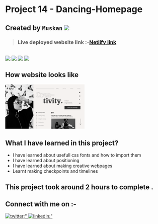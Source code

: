 # Project 14 - Dancing-Homepage
##  Created by `Muskan` <img src="https://media.giphy.com/media/hvRJCLFzcasrR4ia7z/giphy.gif" width="25px">


> ### **Live deployed website link** :-[Netlify link](https://62e4263772176d1ec462c210--dancing-homepage.netlify.app/)
<br>
<span>
<img src="https://img.shields.io/badge/html5%20-%23E34F26.svg?&style=for-the-badge&logo=html5&logoColor=white"/>
<img src="https://img.shields.io/badge/css3%20-%231572B6.svg?&style=for-the-badge&logo=css3&logoColor=white"/>
<img src="https://img.shields.io/badge/git%20-%23404d59.svg?&style=for-the-badge&logo=git&logoColor=white"/>
<img src="https://img.shields.io/badge/github%20-%23121011.svg?&style=for-the-badge&logo=github&logoColor=white"/>
</span>

##  How website looks like

<img src="https://github.com/Muskan-creator/Dancing-HomePage/blob/master/14.png" height="60%" width="50%">

## What I have learned in this project?

  - I have learned about usefull css fonts and how to import them
  - I have learned about positioning
  - I have learned about making creative webpages
  - Learnt making checkpoints and timelines

## This project took around 2 hours to complete .

## Connect with me on :-
<a href="https://twitter.com/Muskan11548907?s=08" target="_blank">
    <img src=https://img.shields.io/badge/twitter-%2300acee.svg?&style=for-the-badge&logo=twitter&logoColor=white alt=twitter;" />
  </a>
  <a href="https://www.linkedin.com/in/muskan-bansal-095601189/" target="_blank">
    <img src=https://img.shields.io/badge/LinkedIn-0077B5?style=for-the-badge&logo=linkedin&logoColor=white alt=linkedin;" />
  </a>

